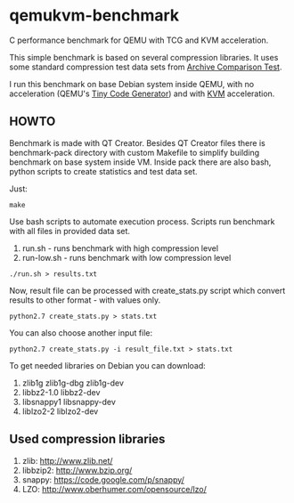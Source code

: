 qemukvm-benchmark
=================

C performance benchmark for QEMU with TCG and KVM acceleration.

This simple benchmark is based on several compression libraries. 
It uses some standard compression test data sets from [Archive Comparison Test](http://compression.ca/act/act-win.html).

I run this benchmark on base Debian system inside QEMU, with no acceleration (QEMU's [Tiny Code Generator](http://wiki.qemu.org/Documentation/TCG)) and with [KVM](http://www.linux-kvm.org/page/Main_Page) acceleration.

## HOWTO

Benchmark is made with QT Creator. Besides QT Creator files there is benchmark-pack directory with custom Makefile to simplify building benchmark on base system inside VM.
Inside pack there are also bash, python scripts to create statistics and test data set.

Just:

`make`

Use bash scripts to automate execution process. Scripts run benchmark with all files in provided data set.

1. run.sh - runs benchmark with high compression level
2. run-low.sh - runs benchmark with low compression level

`./run.sh > results.txt`

Now, result file can be processed with create_stats.py script which convert results to other format - with values only. 

`python2.7 create_stats.py > stats.txt`

You can also choose another input file:

`python2.7 create_stats.py -i result_file.txt > stats.txt`

To get needed libraries on Debian you can download:

1. zlib1g zlib1g-dbg zlib1g-dev
2. libbz2-1.0 libbz2-dev
3. libsnappy1 libsnappy-dev
4. liblzo2-2 liblzo2-dev


## Used compression libraries

1. zlib: http://www.zlib.net/
2. libbzip2: http://www.bzip.org/
3. snappy: https://code.google.com/p/snappy/
4. LZO: http://www.oberhumer.com/opensource/lzo/